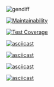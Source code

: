 ![gendiff](https://github.com/Makso-87/frontend-project-lvl2/workflows/gendiff/badge.svg)

[![Maintainability](https://api.codeclimate.com/v1/badges/6b47bcb8e270cb4e207a/maintainability)](https://codeclimate.com/github/Makso-87/frontend-project-lvl2/maintainability)

[![Test Coverage](https://api.codeclimate.com/v1/badges/6b47bcb8e270cb4e207a/test_coverage)](https://codeclimate.com/github/Makso-87/frontend-project-lvl2/test_coverage)

[![asciicast](https://asciinema.org/a/xCU0dusm2ai5ph1qj6dVWwSqT.svg)](https://asciinema.org/a/xCU0dusm2ai5ph1qj6dVWwSqT)

[![asciicast](https://asciinema.org/a/PpH2XsDlSdss2kKvqBQ3fJcrE.svg)](https://asciinema.org/a/PpH2XsDlSdss2kKvqBQ3fJcrE)

[![asciicast](https://asciinema.org/a/OBABi61AOsGNjNbfSkGePXPs4.svg)](https://asciinema.org/a/OBABi61AOsGNjNbfSkGePXPs4)

[![asciicast](https://asciinema.org/a/KKqaMW7drNOBd5m7h7ScoTkdG.svg)](https://asciinema.org/a/KKqaMW7drNOBd5m7h7ScoTkdG)